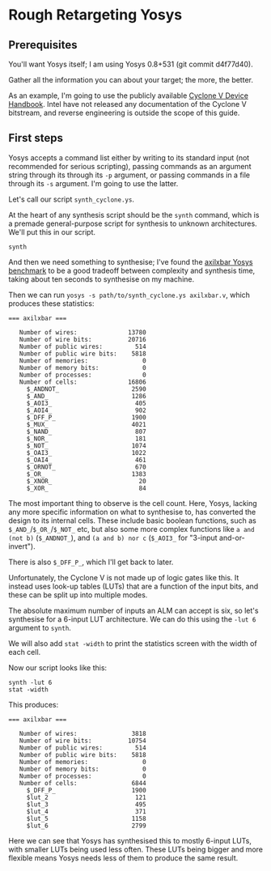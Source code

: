 # Rough Retargeting Yosys

## Prerequisites

You'll want Yosys itself; I am using Yosys 0.8+531 (git commit d4f77d40).

Gather all the information you can about your target; the more, the better.

As an example, I'm going to use the publicly available [Cyclone V Device Handbook][handbook].
Intel have not released any documentation of the Cyclone V bitstream, and reverse engineering
is outside the scope of this guide.

[handbook]: https://www.intel.com/content/dam/www/programmable/us/en/pdfs/literature/hb/cyclone-v/cv_5v2.pdf

## First steps

Yosys accepts a command list either by writing to its standard input (not recommended for serious
scripting), passing commands as an argument string through its through its `-p` argument, or
passing commands in a file through its `-s` argument. I'm going to use the latter.

Let's call our script `synth_cyclone.ys`.

At the heart of any synthesis script should be the `synth` command, which is a premade 
general-purpose script for synthesis to unknown architectures. We'll put this in our script.

```
synth
```

And then we need something to synthesise; I've found the [axilxbar Yosys benchmark][bench] to be a
good tradeoff between complexity and synthesis time, taking about ten seconds to synthesise on my
machine.

[bench]: https://github.com/YosysHQ/yosys-bench/tree/master/verilog/benchmarks_large/wb2axip

Then we can run `yosys -s path/to/synth_cyclone.ys axilxbar.v`, which produces these statistics:

```
=== axilxbar ===

   Number of wires:              13780
   Number of wire bits:          20716
   Number of public wires:         514
   Number of public wire bits:    5818
   Number of memories:               0
   Number of memory bits:            0
   Number of processes:              0
   Number of cells:              16806
     $_ANDNOT_                    2590
     $_AND_                       1286
     $_AOI3_                       405
     $_AOI4_                       902
     $_DFF_P_                     1900
     $_MUX_                       4021
     $_NAND_                       807
     $_NOR_                        181
     $_NOT_                       1074
     $_OAI3_                      1022
     $_OAI4_                       461
     $_ORNOT_                      670
     $_OR_                        1383
     $_XNOR_                        20
     $_XOR_                         84
```

The most important thing to observe is the cell count. Here, Yosys, lacking any more specific
information on what to synthesise to, has converted the design to its internal cells. These include
basic boolean functions, such as `$_AND_`/`$_OR_`/`$_NOT_` etc, but also some more complex functions
like `a and (not b)` (`$_ANDNOT_`), and `(a and b) nor c` (`$_AOI3_` for "3-input and-or-invert").

There is also `$_DFF_P_`, which I'll get back to later.

Unfortunately, the Cyclone V is not made up of logic gates like this. It instead uses look-up tables
(LUTs) that are a function of the input bits, and these can be split up into multiple modes.

The absolute maximum number of inputs an ALM can accept is six, so let's synthesise for a 6-input
LUT architecture. We can do this using the `-lut 6` argument to `synth`.

We will also add `stat -width` to print the statistics screen with the width of each cell.

Now our script looks like this:

```
synth -lut 6
stat -width
```

This produces:

```
=== axilxbar ===

   Number of wires:               3818
   Number of wire bits:          10754
   Number of public wires:         514
   Number of public wire bits:    5818
   Number of memories:               0
   Number of memory bits:            0
   Number of processes:              0
   Number of cells:               6844
     $_DFF_P_                     1900
     $lut_2                        121
     $lut_3                        495
     $lut_4                        371
     $lut_5                       1158
     $lut_6                       2799
```

Here we can see that Yosys has synthesised this to mostly 6-input LUTs, with smaller LUTs being
used less often. These LUTs being bigger and more flexible means Yosys needs less of them to
produce the same result.
